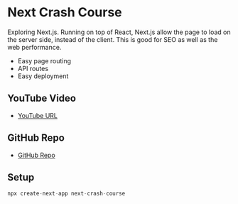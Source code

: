 # Next Crash Course

Exploring Next.js. Running on top of React, Next.js allow the page to load on the server side, instead of the client. This is good for SEO as well as the web performance.

- Easy page routing
- API routes
- Easy deployment

## YouTube Video

- [YouTube URL](https://www.youtube.com/watch?v=mTz0GXj8NN0)

## GitHub Repo

- [GitHub Repo](https://github.com/bradtraversy/next-crash-course)

## Setup

```jsx
npx create-next-app next-crash-course
```
